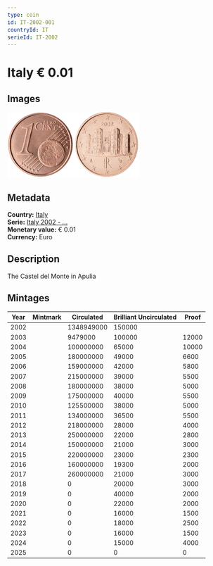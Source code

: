 ```yaml
---
type: coin
id: IT-2002-001
countryId: IT
serieId: IT-2002
---
```


# Italy € 0.01

## Images

<img src="../../../Images/common-2002-001.webp" height="150" alt="Front image"><img src="Images/italy-2002-001.webp" height="150" alt="Back image">

## Metadata

**Country:** [Italy](../index.md)\
**Serie:** [Italy 2002 - ...](index.md)\
**Monetary value:** € 0.01\
**Currency:** Euro

## Description

The Castel del Monte in Apulia

## Mintages

| Year | Mintmark | Circulated | Brilliant Uncirculated | Proof |
| ---- | -------- | ---------- | ---------------------- | ----- |
| 2002 |          | 1348949000 | 150000                 |       |
| 2003 |          | 9479000    | 100000                 | 12000 |
| 2004 |          | 100000000  | 65000                  | 10000 |
| 2005 |          | 180000000  | 49000                  | 6600  |
| 2006 |          | 159000000  | 42000                  | 5800  |
| 2007 |          | 215000000  | 39000                  | 5500  |
| 2008 |          | 180000000  | 38000                  | 5000  |
| 2009 |          | 175000000  | 40000                  | 5500  |
| 2010 |          | 125500000  | 38000                  | 5000  |
| 2011 |          | 134000000  | 36500                  | 5500  |
| 2012 |          | 218000000  | 28000                  | 4000  |
| 2013 |          | 250000000  | 22000                  | 2800  |
| 2014 |          | 150000000  | 21000                  | 3000  |
| 2015 |          | 220000000  | 23000                  | 2300  |
| 2016 |          | 160000000  | 19300                  | 2000  |
| 2017 |          | 260000000  | 21000                  | 3000  |
| 2018 |          | 0          | 20000                  | 3000  |
| 2019 |          | 0          | 40000                  | 2000  |
| 2020 |          | 0          | 22000                  | 2000  |
| 2021 |          | 0          | 16000                  | 1500  |
| 2022 |          | 0          | 18000                  | 2500  |
| 2023 |          | 0          | 16000                  | 1500  |
| 2024 |          | 0          | 15000                  | 4000  |
| 2025 |          | 0          | 0                      | 0     |
